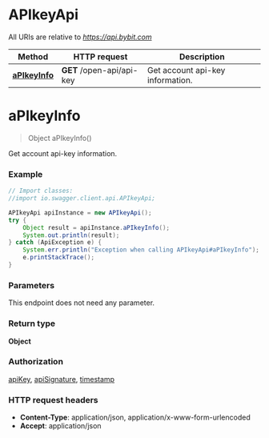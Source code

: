 # APIkeyApi

All URIs are relative to *https://api.bybit.com*

Method | HTTP request | Description
------------- | ------------- | -------------
[**aPIkeyInfo**](APIkeyApi.md#aPIkeyInfo) | **GET** /open-api/api-key | Get account api-key information.


<a name="aPIkeyInfo"></a>
# **aPIkeyInfo**
> Object aPIkeyInfo()

Get account api-key information.

### Example
```java
// Import classes:
//import io.swagger.client.api.APIkeyApi;

APIkeyApi apiInstance = new APIkeyApi();
try {
    Object result = apiInstance.aPIkeyInfo();
    System.out.println(result);
} catch (ApiException e) {
    System.err.println("Exception when calling APIkeyApi#aPIkeyInfo");
    e.printStackTrace();
}
```

### Parameters
This endpoint does not need any parameter.

### Return type

**Object**

### Authorization

[apiKey](../README.md#apiKey), [apiSignature](../README.md#apiSignature), [timestamp](../README.md#timestamp)

### HTTP request headers

 - **Content-Type**: application/json, application/x-www-form-urlencoded
 - **Accept**: application/json

